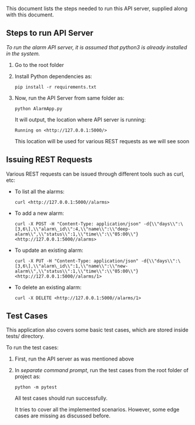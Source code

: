 This document lists the steps needed to run this API server, supplied
along with this document.

Steps to run API Server
-----------------------

*To run the alarm API server, it is assumed that python3 is already
installed in the system.*

1.  Go to the root folder

2. Install Python dependencies as:

   ```shell
   pip install -r requirements.txt
   ```

3.  Now, run the API Server from same folder as:

    ```shell
    python AlarmApp.py
    ```

    It will output, the location where API server is running:

    ```shell
    Running on <http://127.0.0.1:5000/>
    ```
    
    This location will be used for various REST requests as we will see
    soon

Issuing REST Requests
---------------------

Various REST requests can be issued through different tools such as
curl, etc:

- To list all the alarms:

  ```shell
  curl <http://127.0.0.1:5000//alarms>
  ```

-   To add a new alarm:

    ```shell
    curl -X POST -H "Content-Type: application/json" -d{\\"days\\":\[3,6\],\\"alarm\_id\\":4,\\"name\\":\\"deep-alarm\\",\\"status\\":1,\\"time\\":\\"05:00\\"}<http://127.0.0.1:5000//alarms>
    ```

-   To update an existing alarm:

    ```shell
    curl -X PUT -H "Content-Type: application/json" -d{\\"days\\":\[3,6\],\\"alarm\_id\\":1,\\"name\\":\\"new-alarm\\",\\"status\\":1,\\"time\\":\\"05:00\\"}<http://127.0.0.1:5000//alarms/1>
    ```

-   To delete an existing alarm:

    ```shell
    curl -X DELETE <http://127.0.0.1:5000//alarms/1>
    ```

Test Cases
----------

This application also covers some basic test cases, which are stored
inside tests/ directory.

To run the test cases:

1.  First, run the API server as was mentioned above

2.  In *separate command prompt*, run the test cases from the root
    folder of  project as:

    ```shell
    python -m pytest
    ```

    All test cases should run successfully.
    
    It tries to cover all the implemented scenarios. However, some edge
    cases are missing as discussed before.
